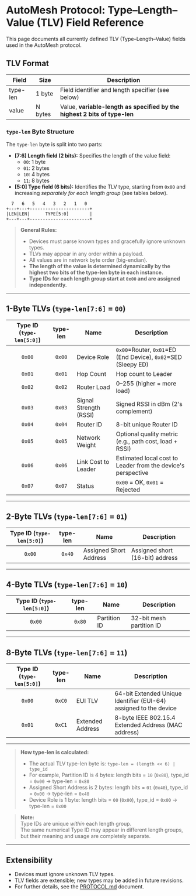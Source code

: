 # AutoMesh Protocol: Type–Length–Value (TLV) Field Reference

This page documents all currently defined TLV (Type–Length–Value) fields used in the AutoMesh protocol.

## TLV Format

| Field       | Size    | Description                                                               |
|-------------|---------|---------------------------------------------------------------------------|
| type-len    | 1 byte  | Field identifier and length specifier (see below)                         |
| value       | N bytes | Value, **variable-length as specified by the highest 2 bits of type-len** |

### `type-len` Byte Structure

The `type-len` byte is split into two parts:

- **[7:6] Length field (2 bits):** Specifies the length of the value field:
    - `00`: 1 byte  
    - `01`: 2 bytes  
    - `10`: 4 bytes  
    - `11`: 8 bytes  
- **[5:0] Type field (6 bits):** Identifies the TLV type, starting from `0x00` and increasing _separately for each length group_ (see tables below).

```
  7   6   5   4   3   2   1   0
+---+---+-----------------------+
|LEN|LEN|      TYPE[5:0]        |
+---+---+-----------------------+
```

> **General Rules:**
> - Devices must parse known types and gracefully ignore unknown types.
> - TLVs may appear in any order within a payload.
> - All values are in network byte order (big-endian).
> - **The length of the value is determined dynamically by the highest two bits of the type-len byte in each instance.**
> - **Type IDs for each length group start at `0x00` and are assigned independently.**

---

## 1-Byte TLVs (`type-len[7:6]` = `00`)

| Type ID (`type-len[5:0]`) | type-len | Name                    | Description                                                        |
|:-------------------------:|:--------:|-------------------------|--------------------------------------------------------------------|
| `0x00`                    | `0x00`   | Device Role             | `0x00`=Router, `0x01`=ED (End Device), `0x02`=SED (Sleepy ED)      |
| `0x01`                    | `0x01`   | Hop Count               | Hop count to Leader                                                |
| `0x02`                    | `0x02`   | Router Load             | 0–255 (higher = more load)                                         |
| `0x03`                    | `0x03`   | Signal Strength (RSSI)  | Signed RSSI in dBm (2's complement)                                |
| `0x04`                    | `0x04`   | Router ID               | 8-bit unique Router ID                                             |
| `0x05`                    | `0x05`   | Network Weight          | Optional quality metric (e.g., path cost, load + RSSI)             |
| `0x06`                    | `0x06`   | Link Cost to Leader     | Estimated local cost to Leader from the device's perspective       |
| `0x07`                    | `0x07`   | Status                  | `0x00` = OK, `0x01` = Rejected                                     |

---

## 2-Byte TLVs (`type-len[7:6]` = `01`)

| Type ID (`type-len[5:0]`) | type-len | Name                    | Description                                |
|:-------------------------:|:--------:|-------------------------|--------------------------------------------|
| `0x00`                    | `0x40`   | Assigned Short Address  | Assigned short (16-bit) address            |

---

## 4-Byte TLVs (`type-len[7:6]` = `10`)

| Type ID (`type-len[5:0]`) | type-len | Name         | Description                                |
|:-------------------------:|:--------:|--------------|--------------------------------------------|
| `0x00`                    | `0x80`   | Partition ID | 32-bit mesh partition ID                   |

---

## 8-Byte TLVs (`type-len[7:6]` = `11`)

| Type ID (`type-len[5:0]`) | type-len | Name             | Description                                                      |
|:-------------------------:|:--------:|------------------|------------------------------------------------------------------|
| `0x00`                    | `0xC0`   | EUI TLV          | 64-bit Extended Unique Identifier (EUI-64) assigned to the device|
| `0x01`                    | `0xC1`   | Extended Address | 8-byte IEEE 802.15.4 Extended Address (MAC address)              |

---

> **How type-len is calculated:**  
> - The actual TLV type-len byte is: `type-len = (length << 6) | type_id`
> - For example, Partition ID is 4 bytes: length bits = `10` (`0x80`), type_id = `0x00` → type-len = `0x80`
> - Assigned Short Address is 2 bytes: length bits = `01` (`0x40`), type_id = `0x00` → type-len = `0x40`
> - Device Role is 1 byte: length bits = `00` (`0x00`), type_id = `0x00` → type-len = `0x00`

> **Note:**  
> Type IDs are unique _within_ each length group.  
> The same numerical Type ID may appear in different length groups, but their meaning and usage are completely separate.

---

## Extensibility

- Devices must ignore unknown TLV types.
- TLV fields are extensible; new types may be added in future revisions.
- For further details, see the [PROTOCOL.md](PROTOCOL.md) document.
